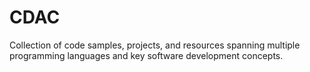 # CDAC
Collection of code samples, projects, and resources spanning multiple programming languages and key software development concepts.
